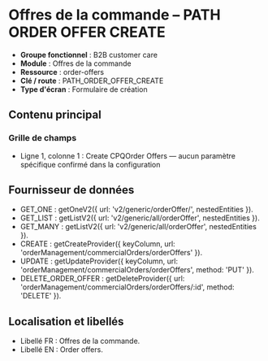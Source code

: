 # Offres de la commande – PATH ORDER OFFER CREATE

- **Groupe fonctionnel** : B2B customer care
- **Module** : Offres de la commande
- **Ressource** : order-offers
- **Clé / route** : PATH_ORDER_OFFER_CREATE
- **Type d'écran** : Formulaire de création

## Contenu principal
### Grille de champs
- Ligne 1, colonne 1 : Create CPQOrder Offers — aucun paramètre spécifique confirmé dans la configuration

## Fournisseur de données
- GET_ONE : getOneV2({
  url: 'v2/generic/orderOffer/',
  nestedEntities
}).
- GET_LIST : getListV2({
  url: 'v2/generic/all/orderOffer',
  nestedEntities
}).
- GET_MANY : getListV2({
  url: 'v2/generic/all/orderOffer',
  nestedEntities
}).
- CREATE : getCreateProvider({
  keyColumn,
  url: 'orderManagement/commercialOrders/orderOffers'
}).
- UPDATE : getUpdateProvider({
  keyColumn,
  url: 'orderManagement/commercialOrders/orderOffers',
  method: 'PUT'
}).
- DELETE_ORDER_OFFER : getDeleteProvider({
  url: 'orderManagement/commercialOrders/orderOffers/:id',
  method: 'DELETE'
}).

## Localisation et libellés
- Libellé FR : Offres de la commande.
- Libellé EN : Order offers.
